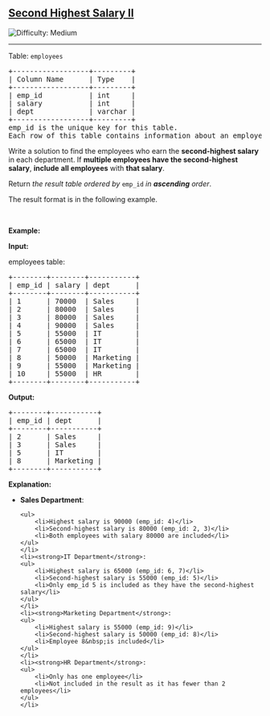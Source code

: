 <h2><a href="https://leetcode.com/problems/second-highest-salary-ii">Second Highest Salary II</a></h2> <img src='https://img.shields.io/badge/Difficulty-Medium-orange' alt='Difficulty: Medium' /><hr><p>Table: <code>employees</code></p>

<pre>
+------------------+---------+
| Column Name      | Type    |
+------------------+---------+
| emp_id           | int     |
| salary           | int     |
| dept             | varchar |
+------------------+---------+
emp_id is the unique key for this table.
Each row of this table contains information about an employee including their ID, salary, and department.
</pre>

<p>Write a solution to find the employees who earn the <strong>second-highest salary</strong> in each department. If <strong>multiple employees have the second-highest salary</strong>, <strong>include</strong> <strong>all employees</strong> with <strong>that salary</strong>.</p>

<p>Return <em>the result table</em> <em>ordered by</em> <code>emp_id</code> <em>in</em> <em><strong>ascending</strong></em> <em>order</em>.</p>

<p>The result format is in the following example.</p>

<p>&nbsp;</p>
<p><strong class="example">Example:</strong></p>

<div class="example-block">
<p><strong>Input:</strong></p>

<p>employees table:</p>

<pre class="example-io">
+--------+--------+-----------+
| emp_id | salary | dept      |
+--------+--------+-----------+
| 1      | 70000  | Sales     |
| 2      | 80000  | Sales     |
| 3      | 80000  | Sales     |
| 4      | 90000  | Sales     |
| 5      | 55000  | IT        |
| 6      | 65000  | IT        |
| 7      | 65000  | IT        |
| 8      | 50000  | Marketing |
| 9      | 55000  | Marketing |
| 10     | 55000  | HR        |
+--------+--------+-----------+
</pre>

<p><strong>Output:</strong></p>

<pre class="example-io">
+--------+-----------+
| emp_id | dept      |
+--------+-----------+
| 2      | Sales     |
| 3      | Sales     |
| 5      | IT        |
| 8      | Marketing |
+--------+-----------+
</pre>

<p><strong>Explanation:</strong></p>

<ul>
	<li><strong>Sales Department</strong>:

	<ul>
		<li>Highest salary is 90000 (emp_id: 4)</li>
		<li>Second-highest salary is 80000 (emp_id: 2, 3)</li>
		<li>Both employees with salary 80000 are included</li>
	</ul>
	</li>
	<li><strong>IT Department</strong>:
	<ul>
		<li>Highest salary is 65000 (emp_id: 6, 7)</li>
		<li>Second-highest salary is 55000 (emp_id: 5)</li>
		<li>Only emp_id 5 is included as they have the second-highest salary</li>
	</ul>
	</li>
	<li><strong>Marketing Department</strong>:
	<ul>
		<li>Highest salary is 55000 (emp_id: 9)</li>
		<li>Second-highest salary is 50000 (emp_id: 8)</li>
		<li>Employee 8&nbsp;is included</li>
	</ul>
	</li>
	<li><strong>HR Department</strong>:
	<ul>
		<li>Only has one employee</li>
		<li>Not included in the result as it has fewer than 2 employees</li>
	</ul>
	</li>
</ul>
</div>
